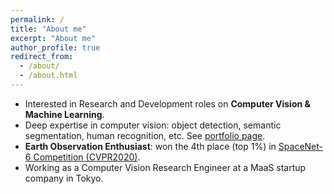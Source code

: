 ```yaml
---
permalink: /
title: "About me"
excerpt: "About me"
author_profile: true
redirect_from: 
  - /about/
  - /about.html
---
```


- Interested in Research and Development roles on **Computer Vision & Machine Learning**.
- Deep expertise in computer vision: object detection, semantic segmentation, human recognition, etc. See [portfolio page](https://motokimura.github.io/portfolio/).
- **Earth Observation Enthusiast**: won the 4th place (top 1%) in [SpaceNet-6 Competition (CVPR2020)](https://spacenet.ai/earthvision2020/).
- Working as a Computer Vision Research Engineer at a MaaS startup company in Tokyo.
